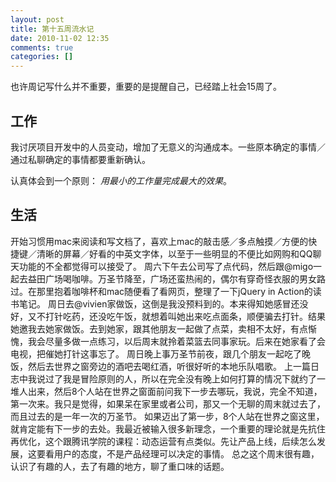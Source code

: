 ```yaml
---
layout: post
title: 第十五周流水记
date: 2010-11-02 12:35
comments: true
categories: []
---
```

也许周记写什么并不重要，重要的是提醒自己，已经踏上社会15周了。
<h2>工作</h2>
我讨厌项目开发中的人员变动，增加了无意义的沟通成本。一些原本确定的事情／通过私聊确定的事情都要重新确认。

认真体会到一个原则： <em>用最小的工作量完成最大的效果</em>。
<h2>生活</h2>
开始习惯用mac来阅读和写文档了，喜欢上mac的敲击感／多点触摸／方便的快捷键／清晰的屏幕／好看的中英文字体，以至于一些明显的不便比如网购和QQ聊天功能的不全都觉得可以接受了。
周六下午去公司写了点代码，然后跟@migo一起去益田广场喝咖啡。万圣节降至，广场还蛮热闹的，偶尔有穿奇怪衣服的男女路过。在那里抱着咖啡杯和mac随便看了看网页，整理了一下jQuery in Action的读书笔记。
周日去@vivien家做饭，这倒是我没预料到的。本来得知她感冒还没好，又不打针吃药，还没吃午饭，就想着叫她出来吃点面条，顺便骗去打针。结果她邀我去她家做饭。去到她家，跟其他朋友一起做了点菜，卖相不太好，有点惭愧，我会尽量多做一点练习，以后周末就拎着菜篮去同事家玩。后来在她家看了会电视，把催她打针这事忘了。
周日晚上事万圣节前夜，跟几个朋友一起吃了晚饭，然后去世界之窗旁边的酒吧去喝红酒，听很好听的本地乐队唱歌。
上一篇日志中我说过了我是冒险原则的人，所以在完全没有晚上如何打算的情况下就约了一堆人出来，然后8个人站在世界之窗面前问我下一步去哪玩，我说，完全不知道，第一次来。我只是觉得，如果呆在家里或者公司，那又一个无聊的周末就过去了，而且过去的是一年一次的万圣节。
如果迈出了第一步，8个人站在世界之窗这里，就肯定能有下一步的去处。我最近被输入很多新理念，一个重要的理论就是先抗住再优化，这个跟腾讯学院的课程：动态运营有点类似。先让产品上线，后续怎么发展，这要看用户的态度，不是产品经理可以决定的事情。
总之这个周末很有趣，认识了有趣的人，去了有趣的地方，聊了重口味的话题。
